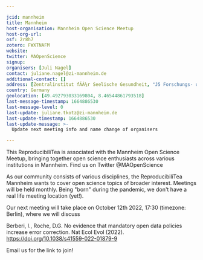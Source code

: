 ```yaml
---

jcid: mannheim
title: Mannheim
host-organisation: Mannheim Open Science Meetup
host-org-url: 
osf: 2r8h7
zotero: FWXTNAFM
website: 
twitter: MAOpenScience
signup: 
organisers: [Juli Nagel]
contact: juliane.nagel@zi-mannheim.de
additional-contact: []
address: [Zentralinstitut fÃÂ¼r Seelische Gesundheit, "J5 Forschungs- und VerwaltungsgebÃÂ¤ude", "Dep. Klinische Psychologie", "Room 333", "68159 Mannheim"]
country: Germany
geolocation: [49.492793033169804, 8.46544861793518]
last-message-timestamp: 1664886530
last-message-level: 0
last-update: juliane.tkotz@zi-mannheim.de
last-update-timestamp: 1664886530
last-update-message: >-
  Update next meeting info and name change of organisers

---
```


This ReproducibiliTea is associated with the Mannheim Open Science Meetup, bringing together open science enthusiasts across various institutions in Mannheim. Find us on Twitter @MAOpenScience

As our community consists of various disciplines, the ReproducibiliTea Mannheim wants to cover open science topics of broader interest. Meetings will be held monthly. Being "born" during the pandemic, we don't have a real life meeting location (yet!).

Our next meeting will take place on October 12th 2022, 17:30 (timezone: Berlin), where we will discuss

Berberi, I., Roche, D.G. No evidence that mandatory open data policies increase error correction. Nat Ecol Evol (2022). https://doi.org/10.1038/s41559-022-01879-9

Email us for the link to join!
